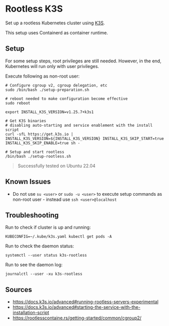 # Rootless K3S
Set up a rootless Kubernetes cluster using [K3S](https://k3s.io/).

This setup uses Containerd as container runtime.

## Setup

For some setup steps, root privileges are still needed. 
However, in the end, Kubernetes will run only with user privileges.

Execute following as non-root user:

```shell
# Configure cgroup v2, cgroup delegation, etc
sudo /bin/bash ./setup-preparation.sh

# reboot needed to make configuration become effective 
sudo reboot

export INSTALL_K3S_VERSION=v1.25.7+k3s1

# Get K3S binaries
# disabling auto-starting and service enablement with the install script
curl -sfL https://get.k3s.io | INSTALL_K3S_VERSION=${INSTALL_K3S_VERSION} INSTALL_K3S_SKIP_START=true INSTALL_K3S_SKIP_ENABLE=true sh -

# Setup and start rootless
/bin/bash ./setup-rootless.sh
```

> Successfully tested on Ubuntu 22.04

## Known Issues

- Do not use `su <user>` or `sudo -u <user>` to execute setup commands as non-root user - instead use `ssh <user>@localhost`

## Troubleshooting
Run to check if cluster is up and running:
```shell
KUBECONFIG=~/.kube/k3s.yaml kubectl get pods -A
```

Run to check the daemon status:
```shell
systemctl --user status k3s-rootless
```

Run to see the daemon log:
```shell
journalctl --user -xu k3s-rootless
```

## Sources
- https://docs.k3s.io/advanced#running-rootless-servers-experimental
- https://docs.k3s.io/advanced#starting-the-service-with-the-installation-script
- https://rootlesscontaine.rs/getting-started/common/cgroup2/
